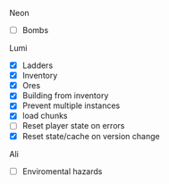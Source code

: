 Neon
 - [ ] Bombs

Lumi
 - [X] Ladders
 - [X] Inventory
 - [X] Ores
 - [X] Building from inventory
 - [X] Prevent multiple instances
 - [X] load chunks
 - [ ] Reset player state on errors
 - [X] Reset state/cache on version change

Ali
 - [ ] Enviromental hazards